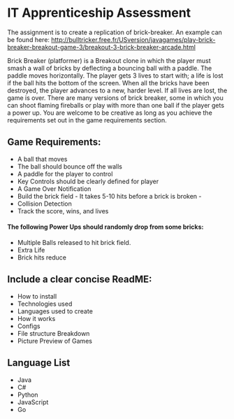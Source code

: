 # IT Apprenticeship Assessment

The assignment is to create a replication of brick-breaker. An example can be found here: http://bulltricker.free.fr/USversion/javagames/play-brick-breaker-breakout-game-3/breakout-3-brick-breaker-arcade.html

Brick Breaker (platformer) is a Breakout clone in which the player must smash a wall of bricks by deflecting a bouncing ball with a paddle. The paddle moves horizontally. The player gets 3 lives to start with; a life is lost if the ball hits the bottom of the screen. When all the bricks have been destroyed, the player advances to a new, harder level. If all lives are lost, the game is over. There are many versions of brick breaker, some in which you can shoot flaming fireballs or play with more than one ball if the player gets a power up. You are welcome to be creative as long as you achieve the requirements set out in the game requirements section.


## Game Requirements:

* A ball that moves 
* The ball should bounce off the walls 
* A paddle for the player to control
* Key Controls should be clearly defined for player
* A Game Over Notification 
* Build the brick field - It takes 5-10 hits before a brick is broken -
* Collision Detection
* Track the score, wins, and lives

#### The following Power Ups should randomly drop from some bricks:
* Multiple Balls released to hit brick field. 
* Extra Life
* Brick hits reduce

## Include a clear concise ReadME:
* How to install
* Technologies used
* Languages used to create 
* How it works
* Configs
* File structure Breakdown
* Picture Preview of Games

## Language List
* Java
* C#
* Python
* JavaScript
* Go



